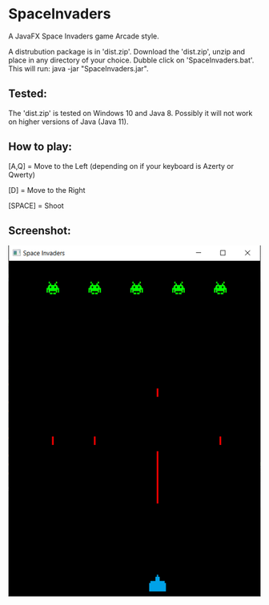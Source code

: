 # SpaceInvaders

A JavaFX Space Invaders game Arcade style.

A distrubution package is in 'dist.zip'.
Download the 'dist.zip', unzip and place in any directory of your choice. 
Dubble click on 'SpaceInvaders.bat'.
This will run: java -jar "SpaceInvaders.jar".

Tested:
-------
The 'dist.zip' is tested on Windows 10 and Java 8. 
Possibly it will not work on higher versions of Java (Java 11).

How to play:
------------
[A,Q]    = Move to the Left (depending on if your keyboard is Azerty or Qwerty)

[D]      = Move to the Right

[SPACE]  = Shoot

Screenshot:
-----------
<img src="Screenshot.png">
